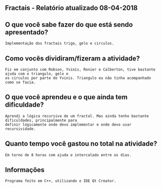 ## Fractais - Relatório atualizado 08-04-2018
## O que você sabe fazer do que está sendo apresentado?
	Implementação dos fractais trigo, gelo e circulos.

## Como vocês dividiram/fizeram a atividade?
	Fiz em conjunto com Robson, Yvinis, Ronier e Calberton, tive bastante ajuda com o triangulo, gelo e  
	os circulos por parte do Yvinis. Triangulo eu não tinha acompanhado como se fazia.

## O que você aprendeu e o que ainda tem dificuldade?
	Aprendi a lógica recursiva de um fractal. Mas ainda tenho bastante dificuldades, principalmente para  
	definir lógicamente onde devo implementar e onde devo usar recursividade.

## Quanto tempo você gastou no total na atividade?
	Em torno de 8 horas com ajuda e intercalado entre os dias.

## Informações
	Programa feito em C++, utilizando o IDE Qt Creator.

